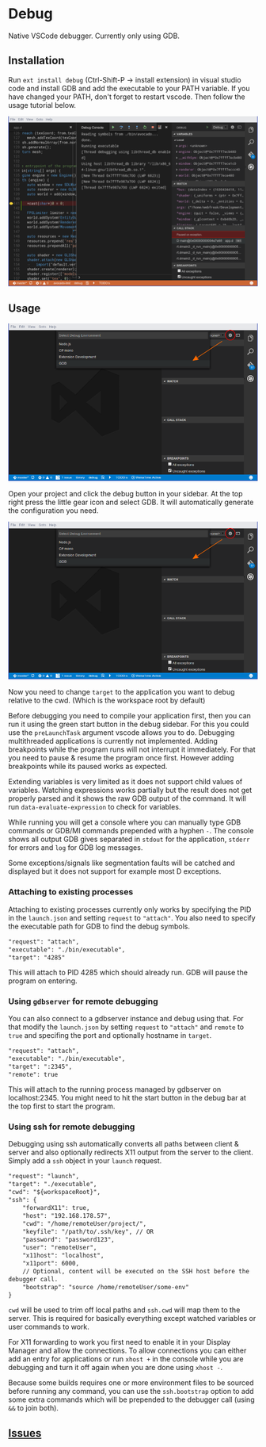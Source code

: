 # Debug

Native VSCode debugger. Currently only using GDB.

## Installation

Run `ext install debug` (Ctrl-Shift-P -> install extension) in visual studio code and install GDB and add the executable to your PATH variable. If you have changed your PATH, don't forget to restart vscode. Then follow the usage tutorial below.

![Preview](images/preview.png)

## Usage

![Image with red circle around a cog and an orange arrow pointing at GDB](images/tutorial1.png)

Open your project and click the debug button in your sidebar. At the top right press
the little gear icon and select GDB. It will automatically generate the configuration
you need.

![Default config with a red circle around the target](images/tutorial1.png)

Now you need to change `target` to the application you want to debug relative
to the cwd. (Which is the workspace root by default)

Before debugging you need to compile your application first, then you can run it using
the green start button in the debug sidebar. For this you could use the `preLaunchTask`
argument vscode allows you to do. Debugging multithreaded applications is currently not
implemented. Adding breakpoints while the program runs will not interrupt it immediately.
For that you need to pause & resume the program once first. However adding breakpoints
while its paused works as expected.

Extending variables is very limited as it does not support child values of variables.
Watching expressions works partially but the result does not get properly parsed and
it shows the raw GDB output of the command. It will run `data-evaluate-expression`
to check for variables.

While running you will get a console where you can manually type GDB commands or GDB/MI
commands prepended with a hyphen `-`. The console shows all output GDB gives separated
in `stdout` for the application, `stderr` for errors and `log` for GDB log messages.

Some exceptions/signals like segmentation faults will be catched and displayed but
it does not support for example most D exceptions.

### Attaching to existing processes

Attaching to existing processes currently only works by specifying the PID in the
`launch.json` and setting `request` to `"attach"`. You also need to specify the executable
path for GDB to find the debug symbols.

```
"request": "attach",
"executable": "./bin/executable",
"target": "4285"
```

This will attach to PID 4285 which should already run. GDB will pause the program on entering.

### Using `gdbserver` for remote debugging

You can also connect to a gdbserver instance and debug using that. For that modify the
`launch.json` by setting `request` to `"attach"` and `remote` to `true` and specifing the
port and optionally hostname in `target`.

```
"request": "attach",
"executable": "./bin/executable",
"target": ":2345",
"remote": true
```

This will attach to the running process managed by gdbserver on localhost:2345. You might
need to hit the start button in the debug bar at the top first to start the program.

### Using ssh for remote debugging

Debugging using ssh automatically converts all paths between client & server and also optionally
redirects X11 output from the server to the client. Simply add a `ssh` object in your `launch`
request.

```
"request": "launch",
"target": "./executable",
"cwd": "${workspaceRoot}",
"ssh": {
	"forwardX11": true,
	"host": "192.168.178.57",
	"cwd": "/home/remoteUser/project/",
	"keyfile": "/path/to/.ssh/key", // OR
	"password": "password123",
	"user": "remoteUser",
	"x11host": "localhost",
	"x11port": 6000,
	// Optional, content will be executed on the SSH host before the debugger call.
	"bootstrap": "source /home/remoteUser/some-env"
}
```

`cwd` will be used to trim off local paths and `ssh.cwd` will map them to the server. This is
required for basically everything except watched variables or user commands to work.

For X11 forwarding to work you first need to enable it in your Display Manager and allow the
connections. To allow connections you can either add an entry for applications or run `xhost +`
in the console while you are debugging and turn it off again when you are done using `xhost -`.

Because some builds requires one or more environment files to be sourced before running any
command, you can use the `ssh.bootstrap` option to add some extra commands which will be prepended
to the debugger call (using `&&` to join both).

## [Issues](https://github.com/WebFreak001/code-debug)
